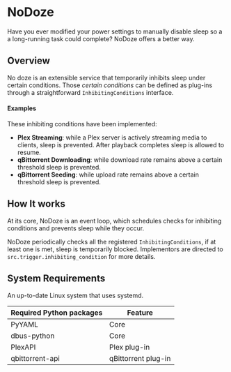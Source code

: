 # NoDoze

Have you ever modified your power settings to manually disable sleep so a
a long-running task could complete?  NoDoze offers a better way.


## Overview

No doze is an extensible service that temporarily inhibits sleep under certain conditions. Those *certain conditions*
can be defined as plug-ins through a straightforward `InhibitingConditions` interface.

#### Examples

These inhibiting conditions have been implemented:

* **Plex Streaming**: while a Plex server is actively streaming media to clients, sleep is prevented. After playback
  completes sleep is allowed to resume.
* **qBittorrent Downloading**: while download rate remains above a certain threshold sleep is prevented.
* **qBittorrent Seeding**: while upload rate remains above a certain threshold sleep is prevented.

## How It works

At its core, NoDoze is an event loop, which schedules checks for inhibiting conditions and prevents sleep while they occur.  

NoDoze periodically checks all the registered `InhibitingConditions`, if at least one is met, sleep is temporarily blocked.
Implementors are directed to `src.trigger.inhibiting_condition` for more details.

## System Requirements

An up-to-date Linux system that uses systemd.

| Required Python packages | Feature             |
|--------------------------|---------------------|
| PyYAML                   | Core                |
| dbus-python              | Core                |
| PlexAPI                  | Plex plug-in        |
| qbittorrent-api          | qBittorrent plug-in |


